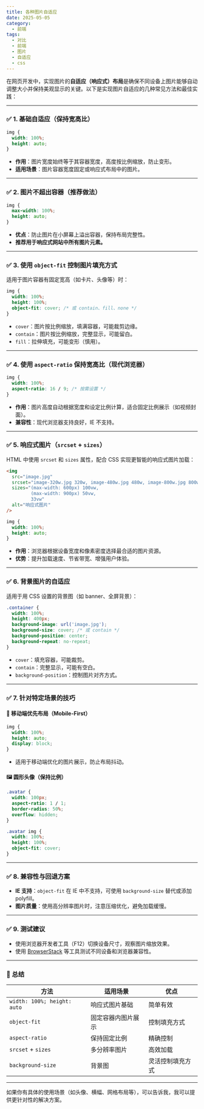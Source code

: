 ```yaml
---
title: 各种图片自适应
date: 2025-05-05
category:
  - 前端
tags:
  - 对比
  - 前端
  - 图片
  - 自适应
  - css
---
```


在网页开发中，实现图片的**自适应（响应式）布局**是确保不同设备上图片能够自动调整大小并保持美观显示的关键。以下是实现图片自适应的几种常见方法和最佳实践：

---

### ✅ 1. 基础自适应（保持宽高比）

```css
img {
  width: 100%;
  height: auto;
}

```

- **作用**：图片宽度始终等于其容器宽度，高度按比例缩放，防止变形。
- **适用场景**：图片容器宽度固定或响应式布局中的图片。

---

### ✅ 2. 图片不超出容器（推荐做法）

```css
img {
  max-width: 100%;
  height: auto;
}

```

- **优点**：防止图片在小屏幕上溢出容器，保持布局完整性。
- **推荐用于响应式网站中所有图片元素。**

---

### ✅ 3. 使用 `object-fit` 控制图片填充方式

适用于图片容器有固定宽高（如卡片、头像等）时：

```css
img {
  width: 100%;
  height: 100%;
  object-fit: cover; /* 或 contain、fill、none */
}

```

- `cover`：图片按比例缩放，填满容器，可能裁剪边缘。
- `contain`：图片按比例缩放，完整显示，可能留白。
- `fill`：拉伸填充，可能变形（慎用）。

---

### ✅ 4. 使用 `aspect-ratio` 保持宽高比（现代浏览器）

```css
img {
  width: 100%;
  aspect-ratio: 16 / 9; /* 按需设置 */
}

```

- **作用**：图片高度自动根据宽度和设定比例计算，适合固定比例展示（如视频封面）。
- **兼容性**：现代浏览器支持良好，IE 不支持。

---

### ✅ 5. 响应式图片（`srcset` + `sizes`）

HTML 中使用 `srcset` 和 `sizes` 属性，配合 CSS 实现更智能的响应式图片加载：

```html
<img
  src="image.jpg"
  srcset="image-320w.jpg 320w, image-480w.jpg 480w, image-800w.jpg 800w"
  sizes="(max-width: 600px) 100vw,
         (max-width: 900px) 50vw,
         33vw"
  alt="响应式图片"
/>

```

```css
img {
  width: 100%;
  height: auto;
}

```

- **作用**：浏览器根据设备宽度和像素密度选择最合适的图片资源。
- **优势**：提升加载速度、节省带宽、增强用户体验。

---

### ✅ 6. 背景图片的自适应

适用于用 CSS 设置的背景图（如 banner、全屏背景）：

```css
.container {
  width: 100%;
  height: 400px;
  background-image: url('image.jpg');
  background-size: cover; /* 或 contain */
  background-position: center;
  background-repeat: no-repeat;
}

```

- `cover`：填充容器，可能裁剪。
- `contain`：完整显示，可能有空白。
- `background-position`：控制图片对齐方式。

---

### ✅ 7. 针对特定场景的技巧

#### 📱 移动端优先布局（Mobile-First）

```css
img {
  width: 100%;
  height: auto;
  display: block;
}

```

- 适用于移动端优化的图片展示，防止布局抖动。

#### 🖼️ 圆形头像（保持比例）

```css
.avatar {
  width: 100px;
  aspect-ratio: 1 / 1;
  border-radius: 50%;
  overflow: hidden;
}

.avatar img {
  width: 100%;
  height: 100%;
  object-fit: cover;
}

```

---

### ✅ 8. 兼容性与回退方案

- **IE 支持**：`object-fit` 在 IE 中不支持，可使用 `background-size` 替代或添加 polyfill。
- **图片质量**：使用高分辨率图片时，注意压缩优化，避免加载缓慢。

---

### ✅ 9. 测试建议

- 使用浏览器开发者工具（F12）切换设备尺寸，观察图片缩放效果。
- 使用 [BrowserStack](https://www.browserstack.com/) 等工具测试不同设备和浏览器兼容性。

---

### 📌 总结

| 方法                        | 适用场景           | 优点             |
| --------------------------- | ------------------ | ---------------- |
| `width: 100%; height: auto` | 响应式图片基础     | 简单有效         |
| `object-fit`                | 固定容器内图片展示 | 控制填充方式     |
| `aspect-ratio`              | 保持固定比例       | 精确控制         |
| `srcset` + `sizes`          | 多分辨率图片       | 高效加载         |
| `background-size`           | 背景图             | 灵活控制填充方式 |

---

如果你有具体的使用场景（如头像、横幅、网格布局等），可以告诉我，我可以提供更针对性的解决方案。
